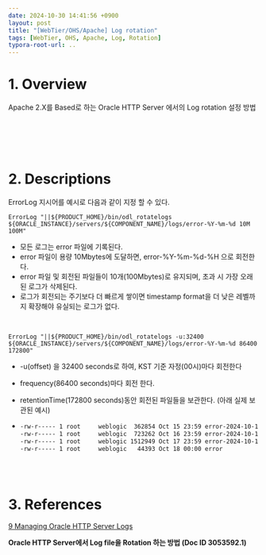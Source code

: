 ```yaml
---
date: 2024-10-30 14:41:56 +0900
layout: post
title: "[WebTier/OHS/Apache] Log rotation"
tags: [WebTier, OHS, Apache, Log, Rotation]
typora-root-url: ..
---
```


# 1. Overview
Apache 2.X를 Based로 하는 Oracle HTTP Server 에서의 Log rotation 설정 방법


<br><br>

<br>

# 2. Descriptions
ErrorLog 지시어를 예시로 다음과 같이 지정 할 수 있다.

`ErrorLog "||${PRODUCT_HOME}/bin/odl_rotatelogs ${ORACLE_INSTANCE}/servers/${COMPONENT_NAME}/logs/error-%Y-%m-%d 10M 100M"`

- 모든 로그는 error 파일에 기록된다.
- error 파일이 용량 10Mbytes에 도달하면, error-%Y-%m-%d-%H 으로 회전한다.
- error 파일 및 회전된 파일들이 10개(100Mbytes)로 유지되며, 초과 시 가장 오래된 로그가 삭제된다.
- 로그가 회전되는 주기보다 더 빠르게 쌓이면 timestamp format을 더 낮은 레벨까지 확장해야 유실되는 로그가 없다.

<br>

`ErrorLog "||${PRODUCT_HOME}/bin/odl_rotatelogs -u:32400 ${ORACLE_INSTANCE}/servers/${COMPONENT_NAME}/logs/error-%Y-%m-%d 86400 172800"`

- -u(offset) 을 32400 seconds로 하여, KST 기준 자정(00시)마다 회전한다

- frequency(86400 seconds)마다 회전 한다.

- retentionTime(172800 seconds)동안 회전된 파일들을 보관한다. (아래 실제 보관된 예시)

- ```sh
  -rw-r----- 1 root     weblogic  362854 Oct 15 23:59 error-2024-10-16
  -rw-r----- 1 root     weblogic  723262 Oct 16 23:59 error-2024-10-17
  -rw-r----- 1 root     weblogic 1512949 Oct 17 23:59 error-2024-10-18
  -rw-r----- 1 root     weblogic   44393 Oct 18 00:00 error
  ```


<br><br>


# 3. References

[9 Managing Oracle HTTP Server Logs](https://docs.oracle.com/en/middleware/fusion-middleware/web-tier/12.2.1.4/administer-ohs/man_logs.html)

**Oracle HTTP Server에서 Log file을 Rotation 하는 방법 (Doc ID 3053592.1)**